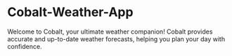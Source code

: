 # Cobalt-Weather-App
Welcome to Cobalt, your ultimate weather companion! Cobalt provides accurate and up-to-date weather forecasts, helping you plan your day with confidence.
